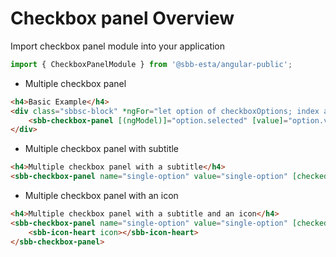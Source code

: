# Checkbox panel Overview

Import checkbox panel module into your application

```ts
import { CheckboxPanelModule } from '@sbb-esta/angular-public';
```

* Multiple checkbox panel 

```html
<h4>Basic Example</h4>
<div class="sbbsc-block" *ngFor="let option of checkboxOptions; index as i">
    <sbb-checkbox-panel [(ngModel)]="option.selected" [value]="option.value" [label]="option.name"></sbb-checkbox-panel>
</div>
```

* Multiple checkbox panel with subtitle

```html
<h4>Multiple checkbox panel with a subtitle</h4>
<sbb-checkbox-panel name="single-option" value="single-option" [checked]="checked2" label="SBB - Finanzen" subtitle="Armin Burgermeister"></sbb-checkbox-panel>
```

* Multiple checkbox panel with an icon

```html
<h4>Multiple checkbox panel with a subtitle and an icon</h4>
<sbb-checkbox-panel name="single-option" value="single-option" [checked]="checked2" label="SBB - Finanzen" subtitle="Armin Burgermeister">
    <sbb-icon-heart icon></sbb-icon-heart>
</sbb-checkbox-panel>
```